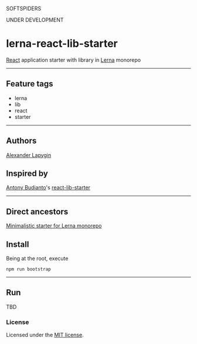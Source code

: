 SOFTSPIDERS

UNDER DEVELOPMENT

# lerna-react-lib-starter

[React](https://reactjs.org/) application starter with library in [Lerna](https://lerna.js.org/) monorepo

---

## Feature tags

- lerna
- lib
- react
- starter

---

## Authors

[Alexander Lapygin](https://github.com/AlexanderLapygin)

## Inspired by

[Antony Budianto](https://github.com/antonybudianto)'s [react-lib-starter](https://github.com/antonybudianto/react-lib-starter)

---

## Direct ancestors

[Minimalistic starter for Lerna monorepo](https://github.com/softspiders/lerna)


## Install

Being at the root, execute

```
npm run bootstrap
```

---

## Run

TBD

### License

Licensed under the [MIT license](./LICENSE). 

